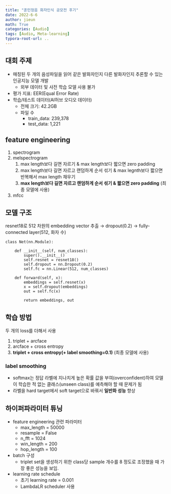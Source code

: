 ```yaml
---
title: "훈민정음 화자인식 공모전 후기"
date: 2022-6-6
author: jieun
math: True
categories: [Audio]
tags: [Audio, Meta-learning]
typora-root-url: ..
---
```




## 대회 주제

- 매칭된 두 개의 음성파일을 읽어 같은 발화자인지 다른 발화자인지 추론할 수 있는 인공지능 모델 개발
  - 외부 데이터 및 사전 학습 모델 사용 불가
- 평가 지표: EER(Equal Error Rate)
- 학습/테스트 데이터(AI허브 오디오 데이터)
  - 전체 크기: 42.2GB
  - 파일 수
    - train_data: 239,378
    - test_data: 1,221

## feature engineering

1. spectrogram
2. melspectrogram
   1. max length보다 길면 자르기 & max length보다 짧으면 zero padding
   2. max length보다 길면 자르고 랜덤하게 순서 섞기 & max legnth보다 짧으면 반복해서 max length 채우기
   3. **max length보다 길면 자르고 랜덤하게 순서 섞기 & 짧으면 zero padding** (최종 모델에 사용)
3. mfcc

## 모델 구조

resnet18로 512 차원의 embedding vector 추출 → dropout(0.2) → fully-connected layer(512, 화자 수)

```
class Net(nn.Module):

    def __init__(self, num_classes):
        super().__init__()
        self.resnet = resnet18()
        self.dropout = nn.Dropout(0.2)
        self.fc = nn.Linear(512, num_classes)

    def forward(self, x):
        embeddings = self.resnet(x)
        x = self.dropout(embeddings)
        out = self.fc(x)

        return embeddings, out
```

## 학습 방법

두 개의 loss를 더해서 사용

1. triplet + arcface
2. arcface + cross entropy
3. **triplet + cross entropy(+ label smoothing=0.1)** (최종 모델에 사용)

### label smoothing

- softmax는 정답 라벨에 지나치게 높은 확률 값을 부여(overconfident)하여 모델이 학습한 적 없는 클래스(unseen class)를 예측해야 할 때 문제가 됨
- 라벨을 hard target에서 soft target으로 바꿔서 **일반화 성능** 향상

## 하이퍼파라미터 튜닝

- feature engineering 관련 파라미터
  - max_length = 50000
  - resample = False
  - n_fft = 1024
  - win_length = 200
  - hop_length = 100
- batch 구성
  - triplet set을 생성하기 위한 class당 sample 개수를 8 정도로 조정했을 때 가장 좋은 성능을 보임.
- learning rate schedule
  - 초기 learning rate = 0.001
  - LambdaLR scheduler 사용